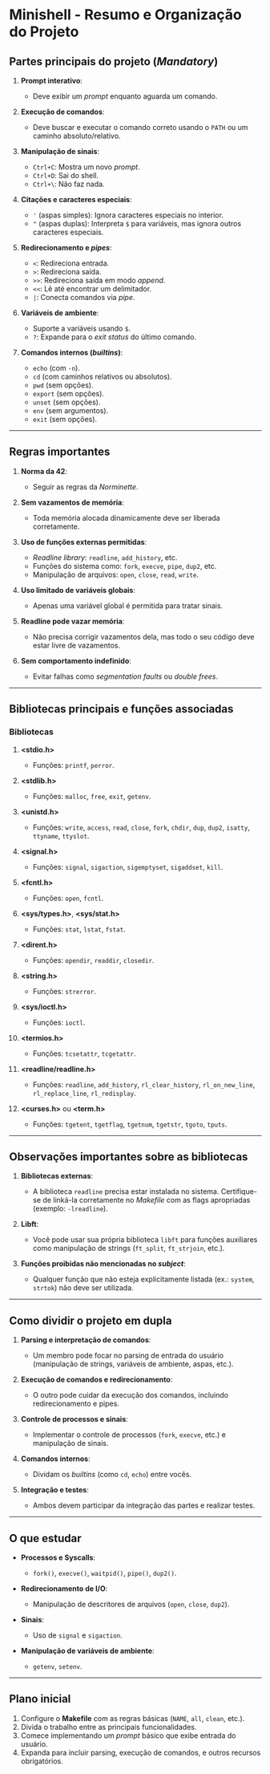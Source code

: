 # Minishell - Resumo e Organização do Projeto

## Partes principais do projeto (*Mandatory*)
1. **Prompt interativo**:
   - Deve exibir um *prompt* enquanto aguarda um comando.

2. **Execução de comandos**:
   - Deve buscar e executar o comando correto usando o `PATH` ou um caminho absoluto/relativo.

3. **Manipulação de sinais**:
   - `Ctrl+C`: Mostra um novo *prompt*.
   - `Ctrl+D`: Sai do shell.
   - `Ctrl+\`: Não faz nada.

4. **Citações e caracteres especiais**:
   - `'` (aspas simples): Ignora caracteres especiais no interior.
   - `"` (aspas duplas): Interpreta `$` para variáveis, mas ignora outros caracteres especiais.

5. **Redirecionamento e *pipes***:
   - `<`: Redireciona entrada.
   - `>`: Redireciona saída.
   - `>>`: Redireciona saída em modo *append*.
   - `<<`: Lê até encontrar um delimitador.
   - `|`: Conecta comandos via *pipe*.

6. **Variáveis de ambiente**:
   - Suporte a variáveis usando `$`.
   - `?`: Expande para o *exit status* do último comando.

7. **Comandos internos (*builtins*)**:
   - `echo` (com `-n`).
   - `cd` (com caminhos relativos ou absolutos).
   - `pwd` (sem opções).
   - `export` (sem opções).
   - `unset` (sem opções).
   - `env` (sem argumentos).
   - `exit` (sem opções).

---

## Regras importantes
1. **Norma da 42**:
   - Seguir as regras da *Norminette*.

2. **Sem vazamentos de memória**:
   - Toda memória alocada dinamicamente deve ser liberada corretamente.

3. **Uso de funções externas permitidas**:
   - *Readline library*: `readline`, `add_history`, etc.
   - Funções do sistema como: `fork`, `execve`, `pipe`, `dup2`, etc.
   - Manipulação de arquivos: `open`, `close`, `read`, `write`.

4. **Uso limitado de variáveis globais**:
   - Apenas uma variável global é permitida para tratar sinais.

5. **Readline pode vazar memória**:
   - Não precisa corrigir vazamentos dela, mas todo o seu código deve estar livre de vazamentos.

6. **Sem comportamento indefinido**:
   - Evitar falhas como *segmentation faults* ou *double frees*.

---

## Bibliotecas principais e funções associadas
### Bibliotecas
1. **<stdio.h>**
   - Funções: `printf`, `perror`.

2. **<stdlib.h>**
   - Funções: `malloc`, `free`, `exit`, `getenv`.

3. **<unistd.h>**
   - Funções: `write`, `access`, `read`, `close`, `fork`, `chdir`, `dup`, `dup2`, `isatty`, `ttyname`, `ttyslot`.

4. **<signal.h>**
   - Funções: `signal`, `sigaction`, `sigemptyset`, `sigaddset`, `kill`.

5. **<fcntl.h>**
   - Funções: `open`, `fcntl`.

6. **<sys/types.h>**, **<sys/stat.h>**
   - Funções: `stat`, `lstat`, `fstat`.

7. **<dirent.h>**
   - Funções: `opendir`, `readdir`, `closedir`.

8. **<string.h>**
   - Funções: `strerror`.

9. **<sys/ioctl.h>**
   - Funções: `ioctl`.

10. **<termios.h>**
    - Funções: `tcsetattr`, `tcgetattr`.

11. **<readline/readline.h>**
    - Funções: `readline`, `add_history`, `rl_clear_history`, `rl_on_new_line`, `rl_replace_line`, `rl_redisplay`.

12. **<curses.h>** ou **<term.h>**
    - Funções: `tgetent`, `tgetflag`, `tgetnum`, `tgetstr`, `tgoto`, `tputs`.

---

## Observações importantes sobre as bibliotecas
1. **Bibliotecas externas**:
   - A biblioteca `readline` precisa estar instalada no sistema. Certifique-se de linká-la corretamente no *Makefile* com as flags apropriadas (exemplo: `-lreadline`).

2. **Libft**:
   - Você pode usar sua própria biblioteca `libft` para funções auxiliares como manipulação de strings (`ft_split`, `ft_strjoin`, etc.).

3. **Funções proibidas não mencionadas no *subject***:
   - Qualquer função que não esteja explicitamente listada (ex.: `system`, `strtok`) não deve ser utilizada.

---

## Como dividir o projeto em dupla
1. **Parsing e interpretação de comandos**:
   - Um membro pode focar no parsing de entrada do usuário (manipulação de strings, variáveis de ambiente, aspas, etc.).

2. **Execução de comandos e redirecionamento**:
   - O outro pode cuidar da execução dos comandos, incluindo redirecionamento e pipes.

3. **Controle de processos e sinais**:
   - Implementar o controle de processos (`fork`, `execve`, etc.) e manipulação de sinais.

4. **Comandos internos**:
   - Dividam os *builtins* (como `cd`, `echo`) entre vocês.

5. **Integração e testes**:
   - Ambos devem participar da integração das partes e realizar testes.

---

## O que estudar
- **Processos e Syscalls**:
  - `fork()`, `execve()`, `waitpid()`, `pipe()`, `dup2()`.

- **Redirecionamento de I/O**:
  - Manipulação de descritores de arquivos (`open`, `close`, `dup2`).

- **Sinais**:
  - Uso de `signal` e `sigaction`.

- **Manipulação de variáveis de ambiente**:
  - `getenv`, `setenv`.

---

## Plano inicial
1. Configure o **Makefile** com as regras básicas (`NAME`, `all`, `clean`, etc.).
2. Divida o trabalho entre as principais funcionalidades.
3. Comece implementando um *prompt* básico que exibe entrada do usuário.
4. Expanda para incluir parsing, execução de comandos, e outros recursos obrigatórios.
